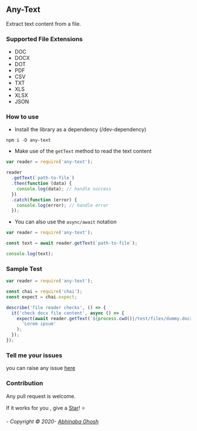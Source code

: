 ## Any-Text

Extract text content from a file.

### Supported File Extensions

- DOC
- DOCX
- DOT
- PDF
- CSV
- TXT
- XLS
- XLSX
- JSON

### How to use

- Install the library as a dependency (/dev-dependency)

```ssh
npm i -D any-text
```

- Make use of the `getText` method to read the text content

```js
var reader = require('any-text');

reader
  .getText(`path-to-file`)
  .then(function (data) {
    console.log(data); // handle success
  })
  .catch(function (error) {
    console.log(error); // handle error
  });
```

- You can also use the `async/await` notation

```js
var reader = require('any-text');

const text = await reader.getText(`path-to-file`);

console.log(text);
```

### Sample Test

```js
var reader = require('any-text');

const chai = require('chai');
const expect = chai.expect;

describe('file reader checks', () => {
  it('check docx file content', async () => {
    expect(await reader.getText(`${process.cwd()}/test/files/dummy.docx`)).to.contains(
      'Lorem ipsum'
    );
  });
});
```

### Tell me your issues

you can raise any issue [here](https://github.com/abhinaba-ghosh/any-text/issues)

### Contribution

Any pull request is welcome.

If it works for you , give a [Star](https://github.com/abhinaba-ghosh/any-text)! :star:

_- Copyright &copy; 2020- [Abhinaba Ghosh](https://www.linkedin.com/in/abhinaba-ghosh-9a2ab8a0/)_
